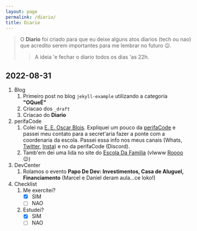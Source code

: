 ```yaml
---
layout: page
permalink: /diario/
title: Diario
---
```


> O **Diario** foi criado para que eu deixe alguns atos diarios (tech ou nao) que acredito serem importantes para me lembrar no futuro :wink:. 
>> A ideia 'e fechar o diario todos os dias 'as 22h.

## 2022-08-31
1. Blog
    1. Primeiro post no blog ```jekyll-example``` utilizando a categoria **"OQueÉ"**
    2. Criacao dos ```_draft```
    3. Criacao do **Diario**
2. perifaCode
    1. Colei na [E. E. Oscar Blois](https://goo.gl/maps/p5iX7pQ8ohfFqeeSA). Expliquei um pouco da [perifaCode](https://perifacode.com) e passei meu contato para a secret'aria fazer a ponte com a coordenaria da escola. Passei essa info nos meus canais (Whats, [Twitter](https://twitter.com/{{site.twitter_username}}), [Insta](https://instagram.com/{{site.instagram_username}})) e no da perifaCode (Discord).
    2. Tamb'em dei uma lida no site do [Escola Da Familia](http://www.educacao.sp.gov.br/escoladafamilia/) (vlwww [Roooo](https://www.instagram.com/rosanaxica/) :wink:)
3. DevCenter
    1. Rolamos o evento **Papo De Dev: Investimentos, Casa de Aluguel, Financiamento** (Marcel e Daniel deram aula...ce loko!)
2. Checklist
    1. Me exercitei?
        - [x] SIM
        - [ ] NAO
    2. Estudei?
        - [x] SIM
        - [ ] NAO
